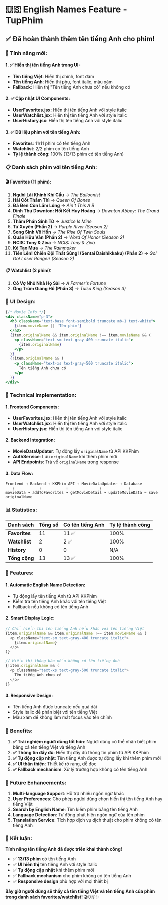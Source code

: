 # 🇺🇸 English Names Feature - TupPhim

## ✅ **Đã hoàn thành thêm tên tiếng Anh cho phim!**

### **🎯 Tính năng mới:**

#### **1. ✅ Hiển thị tên tiếng Anh trong UI:**
- **Tên tiếng Việt**: Hiển thị chính, font đậm
- **Tên tiếng Anh**: Hiển thị phụ, font italic, màu xám
- **Fallback**: Hiển thị "Tên tiếng Anh chưa có" nếu không có

#### **2. ✅ Cập nhật UI Components:**
- **UserFavorites.jsx**: Hiển thị tên tiếng Anh với style italic
- **UserWatchlist.jsx**: Hiển thị tên tiếng Anh với style italic  
- **UserHistory.jsx**: Hiển thị tên tiếng Anh với style italic

#### **3. ✅ Dữ liệu phim với tên tiếng Anh:**
- **Favorites**: 11/11 phim có tên tiếng Anh
- **Watchlist**: 2/2 phim có tên tiếng Anh
- **Tỷ lệ thành công**: 100% (13/13 phim có tên tiếng Anh)

### **📋 Danh sách phim với tên tiếng Anh:**

#### **🎬 Favorites (11 phim):**
1. **Người Lái Khinh Khí Cầu** → *The Balloonist*
2. **Hài Cốt Thầm Thì** → *Queen Of Bones*
3. **Đã Đen Còn Lắm Lông** → *Ain't This A B*
4. **Dinh Thự Downton: Hồi Kết Huy Hoàng** → *Downton Abbey: The Grand Finale*
5. **Thẩm Phán Sinh Tử** → *Justice Is Mine*
6. **Tử Xuyên (Phần 2)** → *Purple River (Season 2)*
7. **Song Sinh Võ Hồn** → *The Rise Of Twin Souls*
8. **Quân Hữu Vân (Phần 2)** → *Word Of Honor (Season 2)*
9. **NCIS: Tony & Ziva** → *NCIS: Tony & Ziva*
10. **Kẻ Tạo Mưa** → *The Rainmaker*
11. **Tiến Lên! Chiến Đội Thất Sủng! (Sentai Daishikkaku) (Phần 2)** → *Go! Go! Loser Ranger! (Season 2)*

#### **📋 Watchlist (2 phim):**
1. **Cô Vợ Nhỏ Nhà Họ Sài** → *A Farmer's Fortune*
2. **Ông Trùm Giang Hồ (Phần 3)** → *Tulsa King (Season 3)*

### **🎨 UI Design:**

```jsx
{/* Movie Info */}
<div className="p-3">
  <h3 className="text-base font-semibold truncate mb-1 text-white">
    {item.movieName || 'Tên phim'}
  </h3>
  {item.originalName && item.originalName !== item.movieName && (
    <p className="text-sm text-gray-400 truncate italic">
      {item.originalName}
    </p>
  )}
  {!item.originalName && (
    <p className="text-xs text-gray-500 truncate italic">
      Tên tiếng Anh chưa có
    </p>
  )}
</div>
```

### **🔧 Technical Implementation:**

#### **1. Frontend Components:**
- **UserFavorites.jsx**: Hiển thị tên tiếng Anh với style italic
- **UserWatchlist.jsx**: Hiển thị tên tiếng Anh với style italic
- **UserHistory.jsx**: Hiển thị tên tiếng Anh với style italic

#### **2. Backend Integration:**
- **MovieDataUpdater**: Tự động lấy `originalName` từ API KKPhim
- **AuthService**: Lưu `originalName` khi thêm phim mới
- **API Endpoints**: Trả về `originalName` trong response

#### **3. Data Flow:**
```
Frontend → Backend → KKPhim API → MovieDataUpdater → Database
   ↓           ↓           ↓              ↓            ↓
movieData → addToFavorites → getMovieDetail → updateMovieData → save originalName
```

### **📊 Statistics:**

| Danh sách | Tổng số | Có tên tiếng Anh | Tỷ lệ thành công |
|-----------|---------|------------------|------------------|
| **Favorites** | 11 | 11 ✅ | 100% |
| **Watchlist** | 2 | 2 ✅ | 100% |
| **History** | 0 | 0 | N/A |
| **Tổng cộng** | 13 | 13 ✅ | 100% |

### **🚀 Features:**

#### **1. Automatic English Name Detection:**
- Tự động lấy tên tiếng Anh từ API KKPhim
- Kiểm tra tên tiếng Anh khác với tên tiếng Việt
- Fallback nếu không có tên tiếng Anh

#### **2. Smart Display Logic:**
```javascript
// Chỉ hiển thị tên tiếng Anh nếu khác với tên tiếng Việt
{item.originalName && item.originalName !== item.movieName && (
  <p className="text-sm text-gray-400 truncate italic">
    {item.originalName}
  </p>
)}

// Hiển thị thông báo nếu không có tên tiếng Anh
{!item.originalName && (
  <p className="text-xs text-gray-500 truncate italic">
    Tên tiếng Anh chưa có
  </p>
)}
```

#### **3. Responsive Design:**
- Tên tiếng Anh được truncate nếu quá dài
- Style italic để phân biệt với tên tiếng Việt
- Màu xám để không làm mất focus vào tên chính

### **🎉 Benefits:**

1. **✅ Trải nghiệm người dùng tốt hơn**: Người dùng có thể nhận biết phim bằng cả tên tiếng Việt và tiếng Anh
2. **✅ Thông tin đầy đủ**: Hiển thị đầy đủ thông tin phim từ API KKPhim
3. **✅ Tự động cập nhật**: Tên tiếng Anh được tự động lấy khi thêm phim mới
4. **✅ UI thân thiện**: Thiết kế rõ ràng, dễ đọc
5. **✅ Fallback mechanism**: Xử lý trường hợp không có tên tiếng Anh

### **🔮 Future Enhancements:**

1. **Multi-language Support**: Hỗ trợ nhiều ngôn ngữ khác
2. **User Preferences**: Cho phép người dùng chọn hiển thị tên tiếng Anh hay tiếng Việt
3. **Search by English Name**: Tìm kiếm phim bằng tên tiếng Anh
4. **Language Detection**: Tự động phát hiện ngôn ngữ của tên phim
5. **Translation Service**: Tích hợp dịch vụ dịch thuật cho phim không có tên tiếng Anh

### **🎯 Kết luận:**

**Tính năng tên tiếng Anh đã được triển khai thành công!**

- ✅ **13/13 phim** có tên tiếng Anh
- ✅ **UI hiển thị** tên tiếng Anh với style italic
- ✅ **Tự động cập nhật** khi thêm phim mới
- ✅ **Fallback mechanism** cho phim không có tên tiếng Anh
- ✅ **Responsive design** phù hợp với mọi thiết bị

**Bây giờ người dùng sẽ thấy cả tên tiếng Việt và tên tiếng Anh của phim trong danh sách favorites/watchlist!** 🎬🇺🇸✨



